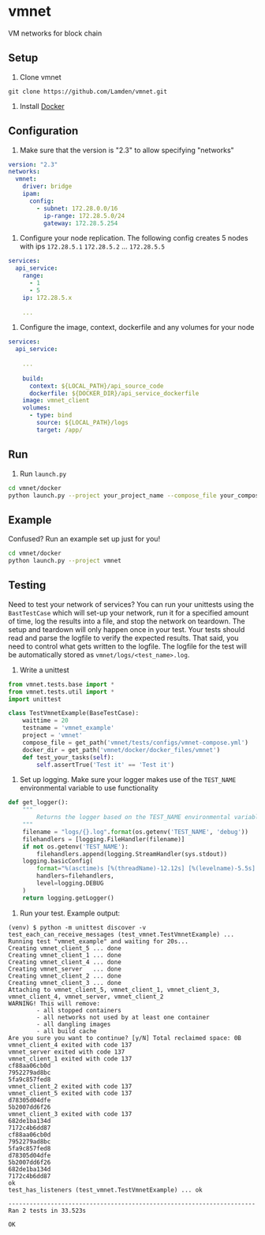 # vmnet
VM networks for block chain

## Setup

1. Clone vmnet
```
git clone https://github.com/Lamden/vmnet.git
```

1. Install [Docker](https://docs.docker.com/install/#desktop)

## Configuration

1. Make sure that the version is "2.3" to allow specifying "networks"

```yaml
version: "2.3"
networks:
  vmnet:
    driver: bridge
    ipam:
      config:
        - subnet: 172.28.0.0/16
          ip-range: 172.28.5.0/24
          gateway: 172.28.5.254
```

1. Configure your node replication. The following config creates 5 nodes with ips `172.28.5.1` `172.28.5.2` ... `172.28.5.5`

```yaml
services:
  api_service:
    range:
      - 1
      - 5
    ip: 172.28.5.x
    
    ...

```

1. Configure the image, context, dockerfile and any volumes for your node
```yaml
services:
  api_service:
  
    ...
    
    build:
      context: ${LOCAL_PATH}/api_source_code
      dockerfile: ${DOCKER_DIR}/api_service_dockerfile
    image: vmnet_client
    volumes:
      - type: bind
        source: ${LOCAL_PATH}/logs
        target: /app/

```

## Run
1. Run `launch.py`
```bash
cd vmnet/docker
python launch.py --project your_project_name --compose_file your_compose_file.yml --docker_dir your_docker_dir
```

## Example
Confused? Run an example set up just for you!
```bash
cd vmnet/docker
python launch.py --project vmnet
```

## Testing
Need to test your network of services? You can run your unittests using the `BastTestCase` which will set-up your network, run it for a specified amount of time, log the results into a file, and stop the network on teardown. The setup and teardown will only happen once in your test. Your tests should read and parse the logfile to verify the expected results. That said, you need to control what gets written to the logfile. The logfile for the test will be automatically stored as `vmnet/logs/<test_name>.log`.

1. Write a unittest
```python
from vmnet.tests.base import *
from vmnet.tests.util import *
import unittest

class TestVmnetExample(BaseTestCase):
    waittime = 20
    testname = 'vmnet_example'
    project = 'vmnet'
    compose_file = get_path('vmnet/tests/configs/vmnet-compose.yml')
    docker_dir = get_path('vmnet/docker/docker_files/vmnet')
    def test_your_tasks(self):
        self.assertTrue('Test it' == 'Test it')
```

1. Set up logging. Make sure your logger makes use of the `TEST_NAME` environmental variable to use functionality
```python
def get_logger():
    """
        Returns the logger based on the TEST_NAME environmental variable
    """
    filename = "logs/{}.log".format(os.getenv('TEST_NAME', 'debug'))
    filehandlers = [logging.FileHandler(filename)]
    if not os.getenv('TEST_NAME'):
        filehandlers.append(logging.StreamHandler(sys.stdout))
    logging.basicConfig(
        format="%(asctime)s [%(threadName)-12.12s] [%(levelname)-5.5s]  %(message)s",
        handlers=filehandlers,
        level=logging.DEBUG
    )
    return logging.getLogger()
```

1. Run your test. Example output:
```console
(venv) $ python -m unittest discover -v
test_each_can_receive_messages (test_vmnet.TestVmnetExample) ... Running test "vmnet_example" and waiting for 20s...
Creating vmnet_client_5 ... done
Creating vmnet_client_1 ... done
Creating vmnet_client_4 ... done
Creating vmnet_server   ... done
Creating vmnet_client_2 ... done
Creating vmnet_client_3 ... done
Attaching to vmnet_client_5, vmnet_client_1, vmnet_client_3, vmnet_client_4, vmnet_server, vmnet_client_2
WARNING! This will remove:
        - all stopped containers
        - all networks not used by at least one container
        - all dangling images
        - all build cache
Are you sure you want to continue? [y/N] Total reclaimed space: 0B
vmnet_client_4 exited with code 137
vmnet_server exited with code 137
vmnet_client_1 exited with code 137
cf88aa06cb0d
7952279ad8bc
5fa9c857fed8
vmnet_client_2 exited with code 137
vmnet_client_5 exited with code 137
d78305d04dfe
5b2007dd6f26
vmnet_client_3 exited with code 137
682de1ba134d
7172c4b6dd87
cf88aa06cb0d
7952279ad8bc
5fa9c857fed8
d78305d04dfe
5b2007dd6f26
682de1ba134d
7172c4b6dd87
ok
test_has_listeners (test_vmnet.TestVmnetExample) ... ok

----------------------------------------------------------------------
Ran 2 tests in 33.523s

OK

```

